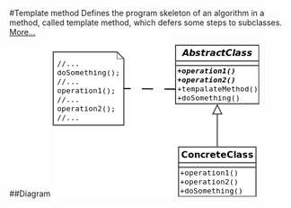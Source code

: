 #Template method
Defines the program skeleton of an algorithm in a method, called template method, which defers some steps to subclasses.
[More…](http://en.wikipedia.org/wiki/Template_method_pattern)

##Diagram
![Memento UML Diagram](diagram.png)